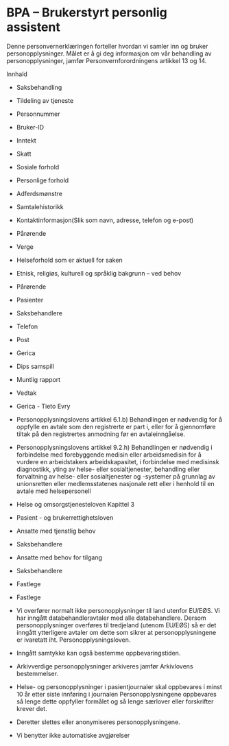 # BPA – Brukerstyrt personlig assistent


  

Denne personvernerklæringen forteller hvordan vi samler inn og bruker personopplysninger. Målet er å gi deg informasjon om vår behandling av personopplysninger, jamfør Personvernforordningens artikkel 13 og 14.

  

Innhald

*   Saksbehandling  
    
*   Tildeling av tjeneste  
    
*   Personnummer  
    
*   Bruker-ID  
    
*   Inntekt  
    
*   Skatt  
    
*   Sosiale forhold  
    
*   Personlige forhold  
    
*   Adferdsmønstre  
    
*   Samtalehistorikk  
    
*   Kontaktinformasjon(Slik som navn, adresse, telefon og e-post)  
    
*   Pårørende  
    
*   Verge  
    
*   Helseforhold som er aktuell for saken  
    
*   Etnisk, religiøs, kulturell og språklig bakgrunn – ved behov  
    
*   Pårørende  
    
*   Pasienter  
    
*   Saksbehandlere  
    
*   Telefon  
    
*   Post  
    
*   Gerica  
    
*   Dips samspill  
    
*   Muntlig rapport  
    
*   Vedtak  
    
*   Gerica - Tieto Evry  
    
*   Personopplysningslovens artikkel 6.1.b) Behandlingen er nødvendig for å oppfylle en avtale som den registrerte er part i, eller for å gjennomføre tiltak på den registrertes anmodning før en avtaleinngåelse.  
    
*   Personopplysningslovens artikkel 9.2.h) Behandlingen er nødvendig i forbindelse med forebyggende medisin eller arbeidsmedisin for å vurdere en arbeidstakers arbeidskapasitet, i forbindelse med medisinsk diagnostikk, yting av helse- eller sosialtjenester, behandling eller forvaltning av helse- eller sosialtjenester og -systemer på grunnlag av unionsretten eller medlemsstatenes nasjonale rett eller i henhold til en avtale med helsepersonell  
    
*   Helse og omsorgstjenesteloven Kapittel 3  
    
*   Pasient - og brukerrettighetsloven  
    
*   Ansatte med tjenstlig behov  
    
*   Saksbehandlere  
    
*   Ansatte med behov for tilgang  
    
*   Saksbehandlere  
    
*   Fastlege  
    
*   Fastlege  
    
*   Vi overfører normalt ikke personopplysninger til land utenfor EU/EØS. Vi har inngått databehandleravtaler med alle databehandlere. Dersom personopplysninger overføres til tredjeland (utenom EU/EØS) så er det inngått ytterligere avtaler om dette som sikrer at personopplysningene er ivaretatt iht. Personopplysningsloven.  
    
*   Inngått samtykke kan også bestemme oppbevaringstiden.  
    
*   Arkivverdige personopplysninger arkiveres jamfør Arkivlovens bestemmelser.  
    
*   Helse- og personopplysninger i pasientjournaler skal oppbevares i minst 10 år etter siste innføring i journalen Personopplysningene oppbevares så lenge dette oppfyller formålet og så lenge særlover eller forskrifter krever det.  
    
*   Deretter slettes eller anonymiseres personopplysningene.  
    
*   Vi benytter ikke automatiske avgjørelser